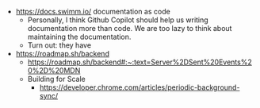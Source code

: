 - https://docs.swimm.io/ documentation as code
	- Personally, I think Github Copilot should help us writing documentation more than code. We are too lazy to think about maintaining the documentation.
	- Turn out: they have
- https://roadmap.sh/backend
	- https://roadmap.sh/backend#:~:text=Server%2DSent%20Events%20%2D%20MDN
	- Building for Scale
		- https://developer.chrome.com/articles/periodic-background-sync/